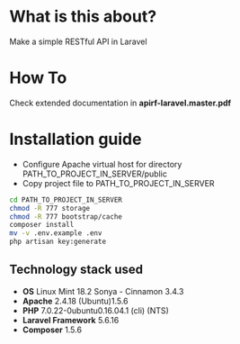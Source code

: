 # What is this about? #
Make a simple RESTful API in Laravel

# How To #
Check extended documentation in **apirf-laravel.master.pdf**

# Installation guide #


- Configure Apache virtual host for directory PATH_TO_PROJECT_IN_SERVER/public
- Copy project file to PATH_TO_PROJECT_IN_SERVER

```bash
cd PATH_TO_PROJECT_IN_SERVER
chmod -R 777 storage
chmod -R 777 bootstrap/cache
composer install
mv -v .env.example .env
php artisan key:generate
```

## Technology stack used ##
- **OS** Linux Mint 18.2 Sonya - Cinnamon 3.4.3
- **Apache** 2.4.18 (Ubuntu)1.5.6
- **PHP** 7.0.22-0ubuntu0.16.04.1 (cli) (NTS)
- **Laravel Framework** 5.6.16
- **Composer** 1.5.6

